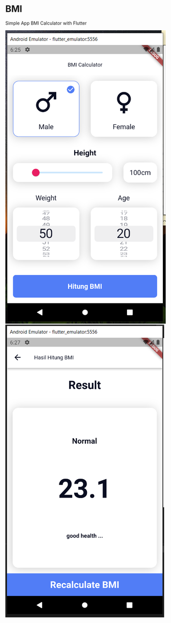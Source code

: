 # BMI 

Simple App BMI Calculator with Flutter

![alt text](https://github.com/nurhidayat-agung/BMI/blob/step-27-change-theme-color/screenshoot/bmi_data_screen.PNG)
![alt text](https://github.com/nurhidayat-agung/BMI/blob/step-27-change-theme-color/screenshoot/bmi_result_screen.PNG)
